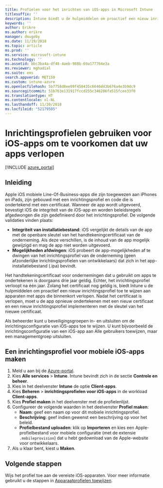 ```yaml
---
title: Profielen voor het inrichten van iOS-apps in Microsoft Intune
titlesuffix: ''
description: Intune biedt u de hulpmiddelen om proactief een nieuw inrichtingsprofiel toe te wijzen aan apparaten met apps die bijna zijn verlopen.
keywords: ''
author: Erikre
ms.author: erikre
manager: dougeby
ms.date: 11/19/2018
ms.topic: article
ms.prod: ''
ms.service: microsoft-intune
ms.technology: ''
ms.assetid: bbc3ba4a-df48-4aeb-988b-69a177764e3a
ms.reviewer: mghadial
ms.suite: ems
search.appverid: MET150
ms.custom: intune-azure
ms.openlocfilehash: 5b7758d8ee09f450435c6646d43b676a4e3b9dc9
ms.sourcegitcommit: 51b763e131917fccd255c346286fa515fcee33f0
ms.translationtype: HT
ms.contentlocale: nl-NL
ms.lasthandoff: 11/20/2018
ms.locfileid: "52179505"
---
```

# <a name="use-ios-app-provisioning-profiles-to-prevent-your-apps-from-expiring"></a>Inrichtingsprofielen gebruiken voor iOS-apps om te voorkomen dat uw apps verlopen

[!INCLUDE [azure_portal](./includes/azure_portal.md)]

## <a name="introduction"></a>Inleiding

Apple iOS mobiele Line-Of-Business-apps die zijn toegewezen aan iPhones en iPads, zijn gebouwd met een inrichtingsprofiel en code die is ondertekend met een certificaat. Wanneer de app wordt uitgevoerd, bevestigt iOS de integriteit van de iOS-app en worden beleidsregels afgedwongen die zijn gedefinieerd door het inrichtingsprofiel. De volgende validaties vinden plaats:

- **Integriteit van installatiebestand**: iOS vergelijkt de details van de app met de openbare sleutel van het handtekeningcertificaat van de onderneming. Als deze verschillen, is de inhoud van de app mogelijk gewijzigd en mag de app niet worden uitgevoerd.
- **Mogelijkheden afdwingen**: iOS probeert de app-mogelijkheden af te dwingen van het inrichtingsprofiel van de onderneming (geen afzonderlijke inrichtingsprofielen van ontwikkelaars) dat zich in het app-installatiebestand (.ipa) bevindt.


Het handtekeningcertificaat voor ondernemingen dat u gebruikt om apps te ondertekenen is doorgaans drie jaar geldig. Echter, het inrichtingsprofiel verloopt na één jaar. Zolang het certificaat nog geldig is, biedt Intune u de hulpmiddelen om proactief een nieuw inrichtingsprofiel toe te wijzen aan apparaten met apps die binnenkort verlopen.
Nadat het certificaat is verlopen, moet u de app opnieuw ondertekenen met een nieuw certificaat en een nieuw inrichtingsprofiel implementeren met de sleutel van het nieuwe certificaat.

Als beheerder kunt u beveiligingsgroepen in- en uitsluiten om de inrichtingsconfiguratie van iOS-apps toe te wijzen. U kunt bijvoorbeeld de inrichtingsconfiguratie van een iOS-app aan Alle gebruikers toewijzen, maar een managementgroep uitsluiten.

## <a name="how-to-create-an-ios-mobile-app-provisioning-profile"></a>Een inrichtingsprofiel voor mobiele iOS-apps maken

1. Meld u aan bij de [Azure-portal](https://portal.azure.com).
2. Kies **Alle services** > **Intune**. Intune bevindt zich in de sectie **Controle en beheer**.
3. Kies in het deelvenster **Intune** de optie **Client-apps**.
1.  Kies **Beheren** > **inrichtingsprofielen voor iOS-apps** in de workload **Client-apps**.
2.  Kies **Profiel maken** in het deelvenster met de profielenlijst.
3. Configureer de volgende waarden in het deelvenster **Profiel maken**:
    - **Naam**: geef een naam op voor dit mobiele inrichtingsprofiel.
    - **Beschrijving**: geef indien gewenst een beschrijving op voor het beleid.
    - **Profielbestand uploaden**: klik op **Importeren** en kies een Apple-profielbestand voor mobiele configuratie (met de extensie `.mobileprovision`) dat u hebt gedownload van de Apple-website voor ontwikkelaars.
4. Als u klaar bent, kiest u **Maken**.

## <a name="next-steps"></a>Volgende stappen

Wijs het profiel toe aan de vereiste iOS-apparaten. Voor meer informatie gebruikt u de stappen in [Apparaatprofielen toewijzen](device-profile-assign.md).
